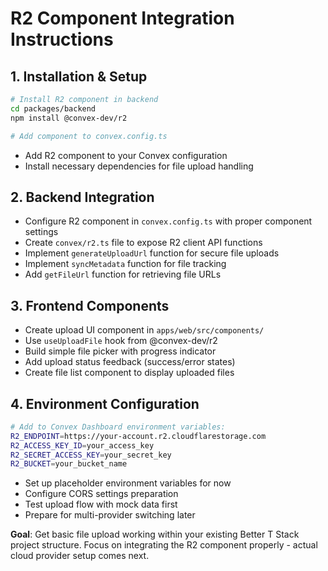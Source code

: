 # R2 Component Integration Instructions

## 1. Installation & Setup
```bash
# Install R2 component in backend
cd packages/backend
npm install @convex-dev/r2

# Add component to convex.config.ts
```
- Add R2 component to your Convex configuration
- Install necessary dependencies for file upload handling

## 2. Backend Integration
- Configure R2 component in `convex.config.ts` with proper component settings
- Create `convex/r2.ts` file to expose R2 client API functions
- Implement `generateUploadUrl` function for secure file uploads
- Implement `syncMetadata` function for file tracking
- Add `getFileUrl` function for retrieving file URLs

## 3. Frontend Components
- Create upload UI component in `apps/web/src/components/`
- Use `useUploadFile` hook from @convex-dev/r2
- Build simple file picker with progress indicator
- Add upload status feedback (success/error states)
- Create file list component to display uploaded files

## 4. Environment Configuration
```bash
# Add to Convex Dashboard environment variables:
R2_ENDPOINT=https://your-account.r2.cloudflarestorage.com
R2_ACCESS_KEY_ID=your_access_key
R2_SECRET_ACCESS_KEY=your_secret_key
R2_BUCKET=your_bucket_name
```
- Set up placeholder environment variables for now
- Configure CORS settings preparation
- Test upload flow with mock data first
- Prepare for multi-provider switching later

**Goal**: Get basic file upload working within your existing Better T Stack project structure. Focus on integrating the R2 component properly - actual cloud provider setup comes next.